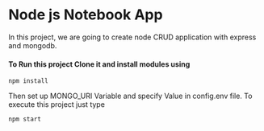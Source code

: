 # Node js Notebook App
In this project, we are going to create node CRUD application with express and mongodb.

#### To Run this project Clone it and install modules using
```
npm install
```

Then set up MONGO_URI Variable and specify Value in config.env file.
To execute this project just type
```
npm start
```
